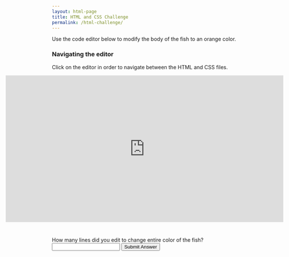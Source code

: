 ```yaml
---
layout: html-page
title: HTML and CSS Challenge
permalink: /html-challenge/
---
```


Use the code editor below to modify the body of the fish to an orange color.

### Navigating the editor
Click on the editor in order to navigate between the HTML and CSS files.

<iframe src="https://embed.plnkr.co/hbQCmy9BQ5BWcMvcAmZB?show=app,preview"
        frameborder="0"
        width="150%"
        height="400px"
        style="margin: 0 auto; display: block; margin-left:-25%;" onload="access()" id="preview"></iframe>

<div class="form-group" style="padding-top: 40px;">
  <div"edit">How many lines did you edit to change entire color of the fish?</div>
  <input type="test" class="form-control" id="edit">
        <button onclick="verifyAnswer()">Submit Answer</button>
</div>
<script>
function verifyAnswer(){
        if(document.getElementById("edit").value == 3){
                alert("Correct"); // edit to changing the href
        } else {
                alert("Try again!");
        }
}
</script>


